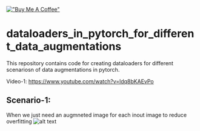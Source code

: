 [!["Buy Me A Coffee"](https://www.buymeacoffee.com/assets/img/custom_images/orange_img.png)](https://www.buymeacoffee.com/anujshah645)
# dataloaders_in_pytorch_for_different_data_augmentations
This repository contains code for creating dataloaders for different scenariosn of data augmentations in pytorch.

Video-1: https://www.youtube.com/watch?v=ldq8bKAEvPo

## Scenario-1:

When we just need an augmneted image for each inout image to reduce overfitting
![alt text](https://github.com/anujshah1003/dataloaders_in_pytorch_for_different_data_augmentations/tree/main/readme_imgs/scenario_1.PNG)

